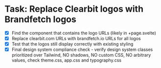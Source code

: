 # Task: Replace Clearbit logos with Brandfetch logos

- [x] Find the component that contains the logo URLs (likely in +page.svelte)
- [x] Replace clearbit.com URLs with brandfetch.io URLs for all logos
- [x] Test that the logos still display correctly with existing styling
- [x] Final design system compliance check - verify design system classes prioritized over Tailwind, NO shadows, NO custom CSS, NO arbitrary values, check theme.css, app.css and typography.css